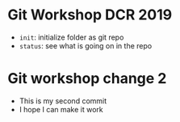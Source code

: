 # Git Workshop DCR 2019

- `init`: initialize folder as git repo
- `status`: see what is going on in the repo

# Git workshop change 2

- This is my second commit
- I hope I can make it work
